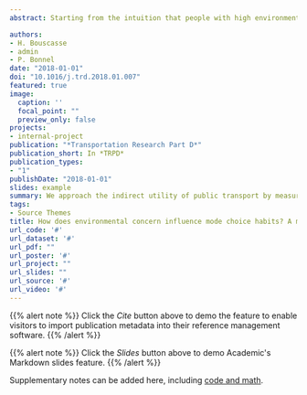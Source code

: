 ```yaml
---
abstract: Starting from the intuition that people with high environmental concern have a better perception of public transport and therefore a better perception of the utility of public transport, we construct a theoretical model in which the effect of environmental concern on mode choice habits is mediated by the indirect utility of travel. Travel procures the direct utility of providing access to activities, but it also offers an indirect utility that is inherently personal and perceptual. We approach the indirect utility of public transport by measuring perceptions of time and feelings. The indirect utility of the car is approached by measuring affective and symbolic motives. Taking into account car use habits and habits of public transport use, the results show that people who have a high environmental concern perceive public transport use as easier, more useful and more pleasurable than people who do not have that environmental motivation. Such positive attitudes foster public transport use. Conversely, low environmental concern generates non-instrumental motives for car use, such as affective and symbolic motives. However, the relationship between affective and symbolic motives and car use habits is not robust. We can conclude that environmental concern influences mode choice habits and that the effect is partially mediated by perceptions and feelings towards public transport but not significantly by affective and symbolic motives for car use. 

authors:
- H. Bouscasse
- admin
- P. Bonnel
date: "2018-01-01"
doi: "10.1016/j.trd.2018.01.007"
featured: true
image:
  caption: ''
  focal_point: ""
  preview_only: false
projects:
- internal-project
publication: "*Transportation Research Part D*"
publication_short: In *TRPD*
publication_types:
- "1"
publishDate: "2018-01-01"
slides: example
summary: We approach the indirect utility of public transport by measuring perceptions of time and feelings.
tags:
- Source Themes
title: How does environmental concern influence mode choice habits? A mediation analysis
url_code: '#'
url_dataset: '#'
url_pdf: ""
url_poster: '#'
url_project: ""
url_slides: ""
url_source: '#'
url_video: '#'
---
```


{{% alert note %}}
Click the *Cite* button above to demo the feature to enable visitors to import publication metadata into their reference management software.
{{% /alert %}}

{{% alert note %}}
Click the *Slides* button above to demo Academic's Markdown slides feature.
{{% /alert %}}

Supplementary notes can be added here, including [code and math](https://sourcethemes.com/academic/docs/writing-markdown-latex/).


